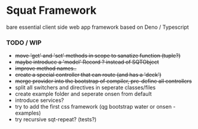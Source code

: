 # Squat Framework

bare essential client side web app framework based on Deno / Typescript

### TODO / WIP
- ~~move 'get' and 'set' methods in scope to sanatize function (tuple?)~~
- ~~maybe introduce a 'model' Record ? instead of SQTObject~~
- ~~improve method names..~~
- ~~create a special controller that can route (and has a 'deck')~~
- ~~merge provider into the bootstrap of compiler, pre-define all controllers~~
- split all switchers and directives in seperate classes/files
- create example folder and seperate onsen from default
- introduce services?
- try to add the first css framework (qg bootstrap water or onsen - examples)
- try recursive sqt-repeat? (tests?)
